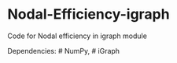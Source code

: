 # Nodal-Efficiency-igraph

Code for Nodal efficiency in igraph module

Dependencies: # NumPy, # iGraph

